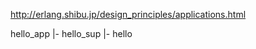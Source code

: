 
http://erlang.shibu.jp/design_principles/applications.html

hello_app
 |- hello_sup
      |- hello
